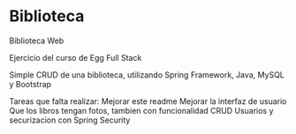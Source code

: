 # Biblioteca
Biblioteca Web

Ejercicio del curso de Egg Full Stack

Simple CRUD de una biblioteca, utilizando Spring Framework, Java, MySQL y Bootstrap

Tareas que falta realizar:
    Mejorar este readme
    Mejorar la interfaz de usuario
    Que los libros tengan fotos, tambien con funcionalidad CRUD
    Usuarios y securizacion con Spring Security